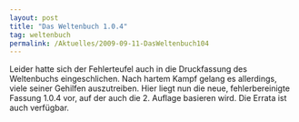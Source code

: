 ```yaml
---
layout: post
title: "Das Weltenbuch 1.0.4"
tag: weltenbuch
permalink: /Aktuelles/2009-09-11-DasWeltenbuch104
---
```


Leider hatte sich der Fehlerteufel auch in die Druckfassung des Weltenbuchs eingeschlichen. Nach hartem Kampf gelang es allerdings, viele seiner Gehilfen auszutreiben. Hier liegt nun die neue, fehlerbereinigte Fassung 1.0.4 vor, auf der auch die 2. Auflage basieren wird. Die Errata ist auch verfügbar.
